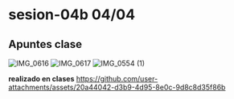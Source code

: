 # sesion-04b 04/04

## Apuntes clase

![IMG_0616](https://github.com/user-attachments/assets/44f34e76-0161-4252-aa74-d290957bb4d6)
![IMG_0617](https://github.com/user-attachments/assets/87e3425f-0eb3-4900-ad49-9c6cf50c3b29)
![IMG_0554 (1)](https://github.com/user-attachments/assets/50d5d1c6-3d57-4ac8-bd0c-4930f754e0c7)

**realizado en clases**
<https://github.com/user-attachments/assets/20a44042-d3b9-4d95-8e0c-9d8c8d35f86b>

